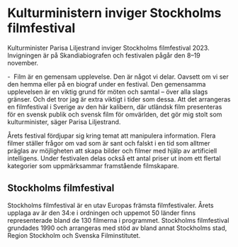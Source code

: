 # Kulturministern inviger Stockholms filmfestival

Kulturminister Parisa Liljestrand inviger Stockholms filmfestival 2023. Invigningen är på Skandiabiografen och festivalen pågår den 8–19 november.

-  Film är en gemensam upplevelse. Den är något vi delar. Oavsett om vi ser den hemma eller på en biograf under en festival. Den gemensamma upplevelsen är en viktig grund för möten och samtal – över alla slags gränser. Och det tror jag är extra viktigt i tider som dessa. Att det arrangeras en filmfestival i Sverige av den här kalibern, där utländsk film presenteras för en svensk publik och svensk film för omvärlden, det gör mig stolt som kulturminister, säger Parisa Liljestrand.

Årets festival fördjupar sig kring temat att manipulera information. Flera filmer ställer frågor om vad som är sant och falskt i en tid som alltmer präglas av möjligheten att skapa bilder och filmer med hjälp av artificiell intelligens. Under festivalen delas också ett antal priser ut inom ett flertal kategorier som uppmärksammar framstående filmskapare.

## Stockholms filmfestival

Stockholms filmfestival är en utav Europas främsta filmfestivaler. Årets upplaga av är den 34:e i ordningen och uppemot 50 länder finns representerade bland de 130 filmerna i programmet. Stockholms filmfestival grundades 1990 och arrangeras med stöd av bland annat Stockholms stad, Region Stockholm och Svenska Filminstitutet.
